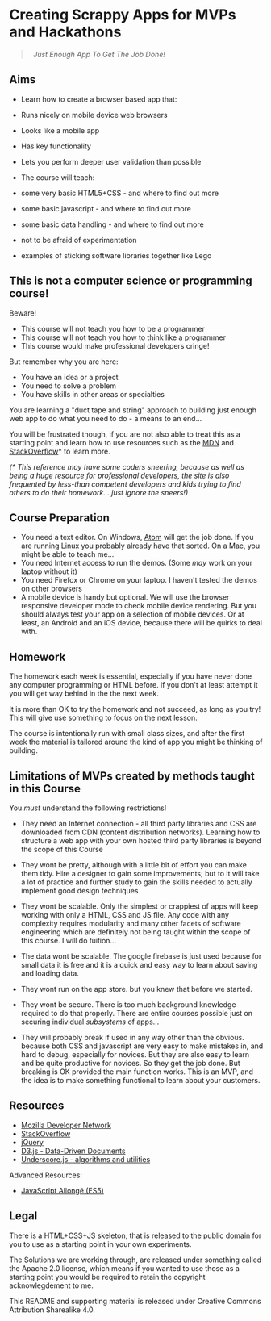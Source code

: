 # Creating Scrappy Apps for MVPs and Hackathons

>&nbsp;
> _Just Enough App To Get The Job Done!_
>&nbsp;

## Aims

* Learn how to create a browser based app that:

 * Runs nicely on mobile device web browsers
 * Looks like a mobile app
 * Has key functionality
 * Lets you perform deeper user validation than possible


* The course will teach:

 * some very basic HTML5+CSS - and where to find out more
 * some basic javascript - and where to find out more
 * some basic data handling - and where to find out more
 * not to be afraid of experimentation
 * examples of sticking software libraries together like Lego

## This is not a computer science or programming course!

Beware!
* This course will not teach you how to be a programmer
* This course will not teach you how to think like a programmer
* This course would make professional developers cringe!

But remember why you are here:
* You have an idea or a project
* You need to solve a problem
* You have skills in other areas or specialties

You are learning a "duct tape and string" approach to building just enough
web app to do what you need to do - a means to an end...

You will be frustrated though, if you are not also able to treat this as a starting
point and learn how to use resources such as the
[MDN](https://developer.mozilla.org/) and [StackOverflow](http://stackoverflow.com/)* to learn more.

_(* This reference may have some coders sneering, because as well as being
  a huge resource for professional developers, the site is also frequented
  by less-than competent developers and kids trying to find others to do their
  homework... just ignore the sneers!)_  

## Course Preparation

* You need a text editor. On Windows, [Atom](https://atom.io/) will get the job done.
  If you are running Linux you probably already have that sorted.
  On a Mac, you might be able to teach me...
* You need Internet access to run the demos. (Some _may_ work on your laptop without it)
* You need Firefox or Chrome on your laptop. I haven't tested the demos on other browsers
* A mobile device is handy but optional.
  We will use the browser responsive developer mode to check mobile device rendering.
  But you should always test your app on a selection of mobile devices. Or at least,
  an Android and an iOS device, because there will be quirks to deal with.

## Homework

The homework each week is essential, especially if you have never done any
computer programming or HTML before.
if you don't at least attempt it you will get way behind in the the next week.

It is more than OK to try the homework and not succeed, as long as you try!
This will give use something to focus on the next lesson.

The course is intentionally run with small class sizes, and after the first week
the material is tailored around the kind of app you might be thinking of building.

## Limitations of MVPs created by methods taught in this Course

You *must* understand the following restrictions!

* They need an Internet connection - all third party libraries and CSS are
  downloaded from CDN (content distribution networks). Learning how to structure
  a web app with your own hosted third party libraries is beyond the scope of
  this Course

* They wont be pretty, although with a little bit of effort you can make them tidy.
  Hire a designer to gain some improvements; but to it will take a lot of practice
  and further study to gain the skills needed to actually implement good design techniques

* They wont be scalable. Only the simplest or crappiest of apps will keep working
  with only a HTML, CSS and JS file. Any code with any complexity requires
  modularity and many other facets of software engineering which are definitely
  not being taught within the scope of this course. I will do tuition...

* The data wont be scalable. The google firebase is just used because for small
  data it is free and it is a quick and easy way to learn about saving
  and loading data.

* They wont run on the app store. but you knew that before we started.

* They wont be secure. There is too much background knowledge required to do
  that properly. There are entire courses possible just on securing individual
  _subsystems_ of apps...

* They will probably break if used in any way other than the obvious. because
  both CSS and javascript are very easy to make mistakes in, and hard to debug,
  especially for novices. But they are also easy to learn and be quite productive
  for novices. So they get the job done.
  But breaking is OK provided the main function works. This is an MVP, and the idea is to make something functional
  to learn about your customers.

## Resources

* [Mozilla Developer Network](https://developer.mozilla.org/)
* [StackOverflow](http://stackoverflow.com/)
* [jQuery](http://api.jquery.com/)
* [D3.js - Data-Driven Documents]([https://d3js.org/)
* [Underscore.js - algorithms and utilities](https://underscorejs.org/)

Advanced Resources:

* [JavaScript Allongé (ES5)](https://leanpub.com/javascript-allonge)

## Legal

There is a HTML+CSS+JS skeleton, that is released to the public domain
for you to use as a starting point in your own experiments.

The Solutions we are working through, are released under something called
the Apache 2.0 license, which means if you wanted to use those as a starting
point you would be required to retain the copyright acknowlegdement to me.

This README and supporting material is released under
Creative Commons Attribution Sharealike 4.0.
